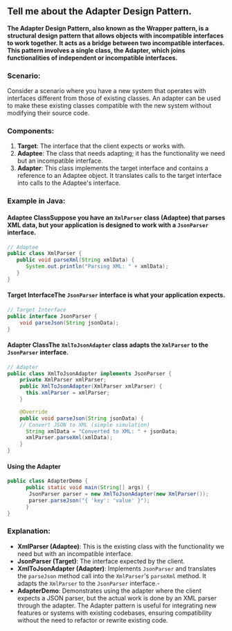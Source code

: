 ## Tell me about the Adapter Design Pattern.

**The Adapter Design Pattern, also known as the Wrapper pattern, is a structural design pattern that allows objects with incompatible interfaces to work together. 
It acts as a bridge between two incompatible interfaces. This pattern involves a single class, the Adapter, which joins functionalities of independent or incompatible interfaces.**


### Scenario: 
Consider a scenario where you have a new system that operates with interfaces different from those of existing classes.
An adapter can be used to make these existing classes compatible with the new system without modifying their source code.

### Components:
1. **Target**: The interface that the client expects or works with.
2. **Adaptee**: The class that needs adapting; it has the functionality we need but an incompatible interface.
3. **Adapter**: This class implements the target interface and contains a reference to an Adaptee object. It translates calls to the target interface into calls to the Adaptee's interface.

### Example in Java:
#### Adaptee ClassSuppose you have an `XmlParser` class (Adaptee) that parses XML data, but your application is designed to work with a `JsonParser` interface.
```java
// Adaptee
public class XmlParser {
   public void parseXml(String xmlData) {
      System.out.println("Parsing XML: " + xmlData);
   }
}
```

#### Target InterfaceThe `JsonParser` interface is what your application expects.
```java
// Target Interface
public interface JsonParser {
    void parseJson(String jsonData);
}
```
#### Adapter ClassThe `XmlToJsonAdapter` class adapts the `XmlParser` to the `JsonParser` interface.
```java
// Adapter
public class XmlToJsonAdapter implements JsonParser {
    private XmlParser xmlParser;
    public XmlToJsonAdapter(XmlParser xmlParser) {
      this.xmlParser = xmlParser;
    }

    @Override
    public void parseJson(String jsonData) {
    // Convert JSON to XML (simple simulation)
      String xmlData = "Converted to XML: " + jsonData;
      xmlParser.parseXml(xmlData);
    }
}
```
#### Using the Adapter
```java
public class AdapterDemo {
      public static void main(String[] args) {
       JsonParser parser = new XmlToJsonAdapter(new XmlParser());
       parser.parseJson("{ 'key': 'value' }");
      }
}
```
### Explanation:
- **XmlParser (Adaptee)**: This is the existing class with the functionality we need but with an incompatible interface.
- **JsonParser (Target)**: The interface expected by the client.
- **XmlToJsonAdapter (Adapter)**: Implements `JsonParser` and translates the `parseJson` method call into the `XmlParser`'s `parseXml` method. It adapts the `XmlParser` to the `JsonParser` interface.-
- **AdapterDemo**: Demonstrates using the adapter where the client expects a JSON parser, but the actual work is done by an XML parser through the adapter.
The Adapter pattern is useful for integrating new features or systems with existing codebases, ensuring compatibility without the need to refactor or rewrite existing code.
